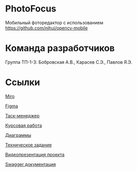 # PhotoFocus
Мобильный фоторедактор с использованием https://github.com/nihui/opencv-mobile
# Команда разработчиков
Группа ТП-1-3:
Бобровская А.В.,
Карасев С.Э.,
Павлов Я.Э.
# Ссылки
[Miro](https://miro.com/app/board/uXjVMeARGvs=/)

[Figma](https://www.figma.com/file/emkRQ07sfxbEJz98YM9Cau/Photo-Editing-App-(Community)?node-id=43%3A120&t=B9Ud6UqsMdmQ2hpJ-1)

[Таск-менеджер](https://bobrovskaya.youtrack.cloud/agiles/141-2/current)

[Курсовая работа](https://github.com/Manowarya/PhotoFocus/blob/main/documentation/%D0%9A%D1%83%D1%80%D1%81%D0%BE%D0%B2%D0%B0%D1%8F%20%D1%80%D0%B0%D0%B1%D0%BE%D1%82%D0%B0.pdf)

[Диаграммы](https://github.com/Manowarya/PhotoFocus/tree/main/documentation/diagrams)

[Техническое задание](https://github.com/Manowarya/PhotoFocus/blob/main/documentation/Technical%20specification_PhotoFocus.pdf)

[Видеопрезентация проекта](https://github.com/Manowarya/PhotoFocus/blob/main/documentation/Видеопрезентация.rar)

[Swagger документация](photofocus-production.up.railway.app/swagger)
